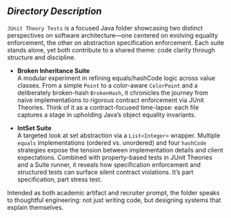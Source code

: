 ##  *Directory Description*

`JUnit Theory Tests` is a focused Java folder showcasing two distinct perspectives on software architecture—one centered on evolving equality enforcement, the other on abstraction specification enforcement. Each suite stands alone, yet both contribute to a shared theme: code clarity through structure and discipline.

- **Broken Inheritance Suite**  
  A modular experiment in refining equals/hashCode logic across value classes. From a simple `Point` to a color-aware `ColorPoint` and a deliberately broken-hash `BrokenHash`, it chronicles the journey from naive implementations to rigorous contract enforcement via JUnit Theories. Think of it as a contract-focused time-lapse: each file captures a stage in upholding Java’s object equality invariants.

- **IntSet Suite**  
  A targeted look at set abstraction via a `List<Integer>` wrapper. Multiple `equals` implementations (ordered vs. unordered) and four `hashCode` strategies expose the tension between implementation details and client expectations. Combined with property-based tests in JUnit Theories and a Suite runner, it reveals how specification enforcement and structured tests can surface silent contract violations. It’s part specification, part stress test.

Intended as both academic artifact and recruiter prompt, the folder speaks to thoughtful engineering: not just writing code, but designing systems that explain themselves.
